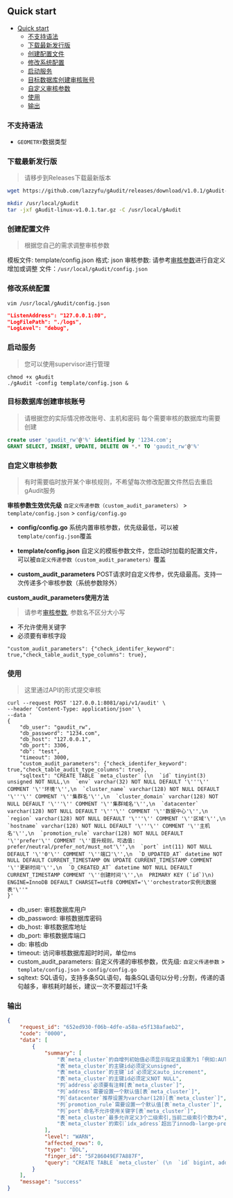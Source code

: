 ## Quick start
- [Quick start](#quick-start)
  - [不支持语法](#不支持语法)
  - [下载最新发行版](#下载最新发行版)
  - [创建配置文件](#创建配置文件)
  - [修改系统配置](#修改系统配置)
  - [启动服务](#启动服务)
  - [目标数据库创建审核账号](#目标数据库创建审核账号)
  - [自定义审核参数](#自定义审核参数)
  - [使用](#使用)
  - [输出](#输出)


### 不支持语法
- `GEOMETRY`数据类型

### 下载最新发行版
> 请移步到Releases下载最新版本

```bash
wget https://github.com/lazzyfu/gAudit/releases/download/v1.0.1/gAudit-linux-v1.0.1.tar.gz

mkdir /usr/local/gAudit
tar -jxf gAudit-linux-v1.0.1.tar.gz -C /usr/local/gAudit
```
### 创建配置文件
> 根据您自己的需求调整审核参数

模板文件: template/config.json
格式: json
审核参数: 请参考[审核参数](parameters.md)进行自定义增加或调整
文件：`/usr/local/gAudit/config.json`


### 修改系统配置
`vim /usr/local/gAudit/config.json`
```json
"ListenAddress": "127.0.0.1:80",
"LogFilePath": "./logs",
"LogLevel": "debug",
```

### 启动服务
> 您可以使用supervisor进行管理
```
chmod +x gAudit
./gAudit -config template/config.json &
```

### 目标数据库创建审核账号
> 请根据您的实际情况修改账号、主机和密码
> 每个需要审核的数据库均需要创建
```sql
create user 'gaudit_rw'@'%' identified by '1234.com';
GRANT SELECT, INSERT, UPDATE, DELETE ON *.* TO 'gaudit_rw'@'%'
```

### 自定义审核参数
> 有时需要临时放开某个审核规则，不希望每次修改配置文件然后去重启gAudit服务

**审核参数生效优先级**
`自定义传递参数（custom_audit_parameters）` > `template/config.json` > `config/config.go`

- **config/config.go**
系统内置审核参数，优先级最低，可以被`template/config.json`覆盖

- **template/config.json**
自定义的模板参数文件，您启动时加载的配置文件，可以被`自定义传递参数（custom_audit_parameters）`覆盖

- **custom_audit_parameters**
POST请求时自定义传参，优先级最高。支持一次传递多个审核参数（系统参数除外）

**custom_audit_parameters使用方法**
> 请参考[审核参数](parameters.md), 参数名不区分大小写
- 不允许使用关键字
- 必须要有审核字段
```
"custom_audit_parameters": {"check_identifer_keyword": true,"check_table_audit_type_columns": true},
```

### 使用
> 这里通过API的形式提交审核
```
curl --request POST '127.0.0.1:8081/api/v1/audit' \
--header 'Content-Type: application/json' \
--data '
{
    "db_user": "gaudit_rw",
    "db_password": "1234.com",
    "db_host": "127.0.0.1",
    "db_port": 3306,
    "db": "test",
    "timeout": 3000,
    "custom_audit_parameters": {"check_identifer_keyword": true,"check_table_audit_type_columns": true},
    "sqltext": "CREATE TABLE `meta_cluster` (\n  `id` tinyint(3) unsigned NOT NULL,\n  `env` varchar(32) NOT NULL DEFAULT '\'''\'' COMMENT '\''环境'\'',\n  `cluster_name` varchar(128) NOT NULL DEFAULT '\'''\'' COMMENT '\''集群名'\'',\n  `cluster_domain` varchar(128) NOT NULL DEFAULT '\'''\'' COMMENT '\''集群域名'\'',\n  `datacenter` varchar(128) NOT NULL DEFAULT '\'''\'' COMMENT '\''数据中心'\'',\n  `region` varchar(128) NOT NULL DEFAULT '\'''\'' COMMENT '\''区域'\'',\n  `hostname` varchar(128) NOT NULL DEFAULT '\'''\'' COMMENT '\''主机名'\'',\n  `promotion_rule` varchar(128) NOT NULL DEFAULT '\''prefer'\'' COMMENT '\''晋升规则，可选值: prefer/neutral/prefer_not/must_not'\'',\n  `port` int(11) NOT NULL DEFAULT '\''0'\'' COMMENT '\''端口'\'',\n  `D_UPDATED_AT` datetime NOT NULL DEFAULT CURRENT_TIMESTAMP ON UPDATE CURRENT_TIMESTAMP COMMENT '\''更新时间'\'',\n  `D_CREATED_AT` datetime NOT NULL DEFAULT CURRENT_TIMESTAMP COMMENT '\''创建时间'\'',\n  PRIMARY KEY (`id`)\n) ENGINE=InnoDB DEFAULT CHARSET=utf8 COMMENT='\''orchestrator实例元数据表'\''"
}'
```
* db_user: 审核数据库用户
* db_password: 审核数据库密码
* db_host: 审核数据库地址
* db_port: 审核数据库端口
* db: 审核db
* timeout: 访问审核数据库超时时间，单位ms
* custom_audit_parameters: 自定义传递的审核参数，优先级: `自定义传递参数` > `template/config.json` > `config/config.go`
* sqltext: SQL语句，支持多条SQL语句，每条SQL语句以分号`;`分割，传递的语句越多，审核耗时越长，建议一次不要超过1千条


### 输出
```json
{
    "request_id": "652ed930-f06b-4dfe-a58a-e5f138afaeb2",
    "code": "0000",
    "data": [
        {
            "summary": [
                "表`meta_cluster`的自增列初始值必须显示指定且设置为1「例如:AUTO_INCREMENT=1」",
                "表`meta_cluster`的主键id必须定义unsigned",
                "表`meta_cluster`的主键`id`必须定义auto_increment",
                "表`meta_cluster`的主键id必须定义NOT NULL",
                "列`address`必须要有注释[表`meta_cluster`]",
                "列`address`需要设置一个默认值[表`meta_cluster`]",
                "列`datacenter`推荐设置为varchar(128)[表`meta_cluster`]",
                "列`promotion_rule`需要设置一个默认值[表`meta_cluster`]",
                "列`port`命名不允许使用关键字[表`meta_cluster`]",
                "表`meta_cluster`最多允许定义3个二级索引,当前二级索引个数为4",
                "表`meta_cluster`的索引`idx_adress`超出了innodb-large-prefix限制,当前索引长度为21317字节,最大限制为3072字节,当前字符集为utf8mb4「可使用前缀索引,如:Field(length)」"
            ],
            "level": "WARN",
            "affected_rows": 0,
            "type": "DDL",
            "finger_id": "5F286049EF7A887F",
            "query": "CREATE TABLE `meta_cluster` (\n  `id` bigint, address varchar(5200), `sex` enum('boy','girl') DEFAULT  NULL comment '性别',\n  `env` varchar(32) NOT NULL DEFAULT '' COMMENT '环境',\n  `cluster_name` varchar(128) NOT NULL DEFAULT '' COMMENT '集群名',\n  `cluster_domain` varchar(128) NOT NULL DEFAULT '' COMMENT '集群域名',\n  `datacenter` char(128) NOT NULL DEFAULT '' COMMENT '数据中心',\n  `region` varchar(128) NOT NULL DEFAULT '' COMMENT '区域',\n  `hostname` varchar(128) NOT NULL DEFAULT '' COMMENT '主机名',\n  `promotion_rule` varchar(128) NOT NULL COMMENT '晋升规则，可选值：prefer/neutral/prefer_not/must_not',\n  `port` int(11) NOT NULL DEFAULT '0' COMMENT '端口',\n  `D_UPDATED_AT` datetime NOT NULL DEFAULT CURRENT_TIMESTAMP ON UPDATE CURRENT_TIMESTAMP COMMENT '更新时间',\n  `D_CREATED_AT` datetime NOT NULL DEFAULT CURRENT_TIMESTAMP COMMENT '创建时间',\n  PRIMARY KEY (`id`), key idx_adress (address,sex,cluster_name), key `idx_name` (env, sex), key idx_sex (`sex`), KEY `idx_datacenter` (`datacenter`,cluster_domain(32))\n) ENGINE=InnoDB DEFAULT CHARACTER set utf8mb4 collate utf8mb4_general_ci COMMENT='orchestrator实例元数据表'"
        }
    ],
    "message": "success"
}
```